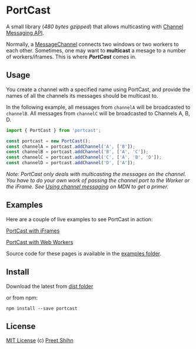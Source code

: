 # PortCast

A small library (_480 bytes gzipped_) that allows multicasting with [Channel Messaging API](https://developer.mozilla.org/en-US/docs/Web/API/Channel_Messaging_API).

Normally, a [MessageChannel](https://developer.mozilla.org/en-US/docs/Web/API/MessageChannel) connects two windows or two workers to each other. Sometimes, one may want to **multicast** a mesage to a number of workers/iframes. This is where _**PortCast**_ comes in.

## Usage

You create a channel with a specified name using PortCast, and provide the names of all the channels its messages should be multicast to. 

In the following example, all messages from `channelA` will be broadcasted to `channelB`. All messages from `channelC` will be broadcasted to Channels A, B, D.

```javascript
import { PortCast } from 'portcast';

const portcast = new PortCast();
const channelA = portcast.addChannel('A', ['B']);
const channelB = portcast.addChannel('B', ['A', 'C']);
const channelC = portcast.addChannel('C', ['A', 'B', 'D']);
const channelD = portcast.addChannel('D', ['A']);
```

_Note: PortCast only deals with multicasting the messages on the channel. You have to do your own work of passing the channel port to the Worker or the iFrame. See [Using channel messaging](https://developer.mozilla.org/en-US/docs/Web/API/Channel_Messaging_API/Using_channel_messaging) on MDN to get a primer._

## Examples

Here are a couple of live examples to see PortCast in action:

[PortCast with iFrames]()

[PortCast with Web Workers]()

Source code for these pages is available in the [examples folder](https://github.com/pshihn/portcast/tree/master/examples).

## Install

Download the latest from [dist folder](https://github.com/pshihn/portcast/tree/master/dist)

or from npm:
```
npm install --save portcast
```

## License
[MIT License](https://github.com/pshihn/portcast/blob/master/LICENSE) (c) [Preet Shihn](https://twitter.com/preetster)
